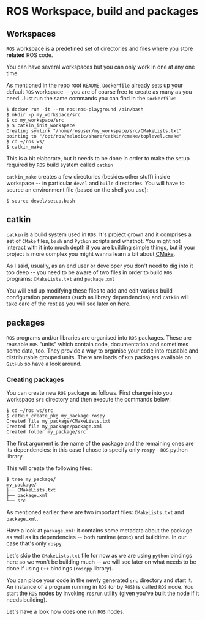 # ROS Workspace, build and packages

## Workspaces

`ROS` workspace is a predefined set of directories and files where you store **related** ROS code.

You can have several workspaces but you can only work in one at any one time.

As mentioned in the repo root `README`, `Dockerfile` already sets up your default `ROS` workspace -- you are of course free to create as many as you need. Just run the same commands you can find in the `Dockerfile`:

```shell
$ docker run -it --rm ros:ros-playground /bin/bash
$ mkdir -p my_workspace/src
$ cd my_workspace/src
$ $ catkin_init_workspace
Creating symlink "/home/rosuser/my_workspace/src/CMakeLists.txt" pointing to "/opt/ros/melodic/share/catkin/cmake/toplevel.cmake"
$ cd ~/ros_ws/
$ catkin_make
```

This is a bit elaborate, but it needs to be done in order to make the setup required by `ROS` build system called `catkin`

`catkin_make` creates a few directories (besides other stuff) inside workspace -- in particular `devel` and `build` directories. You will have to source an environment file (based on the shell you use):

```shell
$ source devel/setup.bash
```

## catkin

`catkin` is a build system used in `ROS`. It's project grown and it comprises a set of `CMake` files, `bash` and `Python` scripts and whatnot. You might not interact with it into much depth if you are building simple things, but if your project is more complex you might wanna learn a bit about [CMake](https://cmake.org/).

As I said, usually, as an end user or developer you don't need to dig into it too deep -- you need to be aware of two files in order to build `ROS` programs: `CMakeLists.txt` and  `package.xml`

You will end up modifying these files to add and edit various build configuration parameters (such as library dependencies) and `catkin` will take care of the rest as you will see later on here.

## packages

`ROS` programs and/or libraries are organised into `ROS` packages. These are reusable `ROS` "units" which contain code, documentation and sometimes some data, too. They provide a way to organise your code into reusable and distributable grouped units. There are loads of `ROS` packages available on `GitHub` so have a look around.

### Creating packages

You can create new `ROS` package as follows. First change into you workspace `src` directory and then execute the commands below:
```shell
$ cd ~/ros_ws/src
$ catkin_create_pkg my_package rospy
Created file my_package/CMakeLists.txt
Created file my_package/package.xml
Created folder my_package/src
```

The first argument is the name of the package and the remaining ones are its dependencies: in this case I chose to specify only `rospy` - `ROS` python library.

This will create the following files:
```shell
$ tree my_package/
my_package/
├── CMakeLists.txt
├── package.xml
└── src
```

As mentioned earlier there are two important files: `CMakeLists.txt` and `package.xml`.

Have a look at `package.xml`: it contains some metadata about the package as well as its dependencies -- both runtime (exec) and buildtime. In our case that's only `rospy`.

Let's skip the `CMakeLists.txt` file for now as we are using `python` bindings here so we won't be building much -- we will see later on what needs to be done if using `C++` bindings (`roscpp` library).

You can place your code in the newly generated `src` directory and start it. An instance of a program running in `ROS` (or by `ROS`) is called `ROS` node. You start the `ROS` nodes by invoking `rosrun` utility (given you've built the node if it needs building).

Let's have a look how does one run `ROS` nodes.
